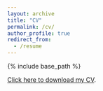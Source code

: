 ```yaml
---
layout: archive
title: "CV"
permalink: /cv/
author_profile: true
redirect_from:
  - /resume
---
```


{% include base_path %}

 [Click here to download my CV](http://lhbalitaan.github.io/files/lhbalitaan_CV.pdf).
